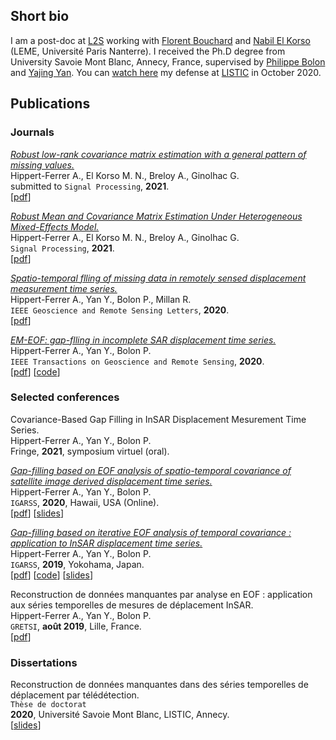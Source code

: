 ## Short bio

I am a post-doc at [L2S](https://l2s.centralesupelec.fr/) working with [Florent Bouchard](https://sites.google.com/view/florentbouchard/home) and [Nabil El Korso](https://sites.google.com/site/nabkorso/) (LEME, Université Paris Nanterre). I received the Ph.D degree from University Savoie Mont Blanc, Annecy, France, supervised by [Philippe Bolon](https://www.univ-smb.fr/listic/presentation/membres/enseignants-chercheurs/philippe-bolon/) and [Yajing Yan](https://www.univ-smb.fr/listic/pages-en/yajing-yan-en/). You can [watch here](https://www.youtube.com/watch?v=RpKIe1dnPz8) my defense at [LISTIC](https://www.univ-smb.fr/listic/) in October 2020.

## Publications

### Journals

[_Robust low-rank covariance matrix estimation with a general pattern of missing values._](https://arxiv.org/abs/2107.10505)
<br/>
Hippert-Ferrer A., El Korso M. N., Breloy A., Ginolhac G.
<br/>
submitted to `Signal Processing`, **2021**.
<br/>
\[<a href="https://arxiv.org/pdf/2107.10505.pdf" target="_blank">pdf</a>\] 

[_Robust Mean and Covariance Matrix Estimation Under Heterogeneous Mixed-Effects Model._](https://www.sciencedirect.com/science/article/pii/S0165168421002334?casa_token=fxP9DoobkSAAAAAA:Z-vUEBqHFJVaEUJfN6-d3nOuQFjsMBfGK-UUZ37r2RmyGKyyR0NS8pZFmsfU-ip4nJvzx2pNQw)
<br/>
Hippert-Ferrer A., El Korso M. N., Breloy A., Ginolhac G.
<br/>
`Signal Processing`, **2021**.
<br/>
\[<a href="https://hal.archives-ouvertes.fr/hal-03156771/document" target="_blank">pdf</a>\] 

[_Spatio-temporal flling of missing data in remotely sensed displacement measurement time series._](https://ieeexplore.ieee.org/abstract/document/9173747)
<br/>
Hippert-Ferrer A., Yan Y., Bolon P., Millan R.
<br/>
`IEEE Geoscience and Remote Sensing Letters`, **2020**.
<br/>
\[<a href="https://ahippert.github.io/pdfs/grsl_2020.pdf" target="_blank">pdf</a>\] 

[_EM-EOF: gap-flling in incomplete SAR displacement time series._](https://ieeexplore.ieee.org/abstract/document/9170898)
<br/>
Hippert-Ferrer A., Yan Y., Bolon P. 
<br/>
`IEEE Transactions on Geoscience and Remote Sensing`, **2020**.
<br/>
\[<a href="https://ahippert.github.io/pdfs/tgrs_2020.pdf" target="_blank">pdf</a>\] \[<a href="https://github.com/ahippert/em-eof" target="_blank">code</a>\]

### Selected conferences

Covariance-Based Gap Filling in InSAR Displacement Mesurement Time Series.
<br/>
Hippert-Ferrer A., Yan Y., Bolon P.
<br/>
Fringe, **2021**, symposium virtuel (oral).

[_Gap-filling based on EOF analysis of spatio-temporal covariance of satellite image derived displacement time series._](https://ieeexplore.ieee.org/document/9324467)
<br/>
Hippert-Ferrer A., Yan Y., Bolon P.
<br/>
`IGARSS`, **2020**, Hawaii, USA (Online).
<br/>
\[<a href="https://ahippert.github.io/pdfs/igarss_2020" target="_blank">pdf</a>\] \[<a href="https://ahippert.github.io/pdfs/igarss_2020_oral" target="_blank">slides</a>\]

[_Gap-filling based on iterative EOF analysis of temporal covariance : application to InSAR displacement time series._](https://ieeexplore.ieee.org/document/8898952)
<br/>
Hippert-Ferrer A., Yan Y., Bolon P.
<br/>
`IGARSS`, **2019**, Yokohama, Japan.
<br/>
\[<a href="https://hal.archives-ouvertes.fr/hal-02178695v2/document" target="_blank">pdf</a>\] \[<a href="https://github.com/ahippert/em-eof" target="_blank">code</a>\] \[<a href="https://ahippert.github.io/pdfs/igarss_2019_oral" target="_blank">slides</a>\]

Reconstruction de données manquantes par analyse en EOF : application aux séries temporelles de mesures de déplacement InSAR. 
<br/>
Hippert-Ferrer A., Yan Y., Bolon P. 
<br/>
`GRETSI`, **août 2019**, Lille, France.
<br/>
\[<a href="https://hal.archives-ouvertes.fr/hal-02276527/document" target="_blank">pdf</a>\]

### Dissertations

Reconstruction de données manquantes dans des séries temporelles de déplacement par télédétection. 
<br/>
`Thèse de doctorat`
<br/>
**2020**, Université Savoie Mont Blanc, LISTIC, Annecy.
<br/>
\[<a href="https://ahippert.github.io/pdfs/oral_these" target="_blank">slides</a>\]

